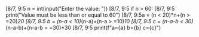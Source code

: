 [8/7, 9:5 n = int(input("Enter the value: "))
[8/7, 9:5 if n > 60:
[8/7, 9:5 print("Value must be less than or equal to 60")
[8/7, 9:5a = (n < 20)*n+(n > =20)*20
[8/7, 9:5 b = (n-a < 10)*(n-a)+(n-a > =10)*10
[8/7, 9:5 c = (n-a-b < 30)*(n-a-b)+(n-a-b > =30)*30
[8/7, 9:5 print(f"a={a} b={b} c={c}")
